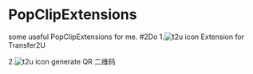 PopClipExtensions
=================

some useful PopClipExtensions for me.
#2Do
1.![t2u icon](https://farm4.staticflickr.com/3689/13554206755_dfcd63180b_s.jpg) 
Extension for Transfer2U

2.![t2u icon](http://imgt3.bdstatic.com/it/u=1380730857,2444281320&fm=116&gp=0.jpg) generate QR
二维码
